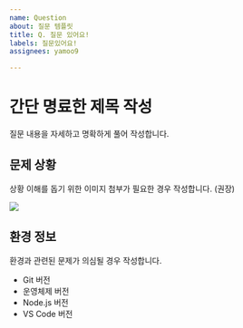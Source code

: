 ```yaml
---
name: Question
about: 질문 템플릿
title: Q. 질문 있어요!
labels: 질문있어요!
assignees: yamoo9

---
```


# 간단 명료한 제목 작성

질문 내용을 자세하고 명확하게 풀어 작성합니다.

## 문제 상황

상황 이해를 돕기 위한 이미지 첨부가 필요한 경우 작성합니다. (권장)

![](https://via.placeholder.com/760x240/dedede/020202.png?text=SCREENSHOT)

## 환경 정보

환경과 관련된 문제가 의심될 경우 작성합니다.

- Git 버전
- 운영체제 버전
- Node.js 버전
- VS Code 버전
